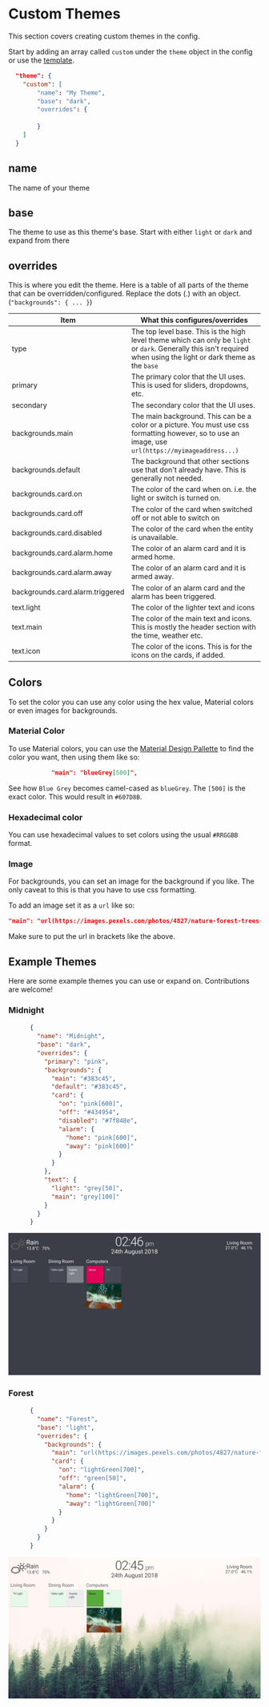 # Custom Themes

This section covers creating custom themes in the config.

Start by adding an array called `custom` under the `theme` object in the
 config or use the [template][template].

```json
  "theme": {
    "custom": [
        "name": "My Theme",
        "base": "dark",
        "overrides": {

        }
    ]
  }
```

## name

The name of your theme

## base

The theme to use as this theme's base. Start with either `light` or `dark` and
 expand from there

## overrides

This is where you edit the theme. Here is a table of all parts of the theme
 that can be overridden/configured. Replace the dots (.) with an object.
 (`"backgrounds": { ... }`)

| Item                             | What this configures/overrides                                                                                                                                 |
| -------------------------------- | -------------------------------------------------------------------------------------------------------------------------------------------------------------- |
| type                             | The top level base. This is the high level theme which can only be `light` or `dark`. Generally this isn't required when using the light or dark theme as the `base` |
| primary                          | The primary color that the UI uses. This is used for sliders, dropdowns, etc.                                                                                  |
| secondary                        | The secondary color that the UI uses.                                                                                                                          |
| backgrounds.main                 | The main background. This can be a color or a picture. You must use css formatting however, so to use an image, use `url(https://myimageaddress...)`           |
| backgrounds.default              | The background that other sections use that don't already have. This is generally not needed.                                                                  |
| backgrounds.card.on              | The color of the card when on. i.e. the light or switch is turned on.                                                                                          |
| backgrounds.card.off             | The color of the card when switched off or not able to switch on                                                                                               |
| backgrounds.card.disabled        | The color of the card when the entity is unavailable.                                                                                                          |
| backgrounds.card.alarm.home      | The color of an alarm card and it is armed home.                                                                                                               |
| backgrounds.card.alarm.away      | The color of an alarm card and it is armed away.                                                                                                               |
| backgrounds.card.alarm.triggered | The color of an alarm card and the alarm has been triggered.                                                                                                   |
| text.light                       | The color of the lighter text and icons                                                                                                                        |
| text.main                        | The color of the main text and icons. This is mostly the header section with the time, weather etc.                                                            |
| text.icon                        | The color of the icons. This is for the icons on the cards, if added.                                                                                          |

## Colors

To set the color you can use any color using the hex value, Material colors or
 even images for backgrounds.

### Material Color

To use Material colors, you can use the [Material Design Pallette][md-color]
 to find the color you want, then using them like so:

```json
            "main": "blueGrey[500]",
```

See how `Blue Grey` becomes camel-cased as `blueGrey`. The `[500]` is the
 exact color. This would result in `#607D8B`.

### Hexadecimal color

You can use hexadecimal values to set colors using the usual `#RRGGBB` format.

### Image

For backgrounds, you can set an image for the background if you like.
 The only caveat to this is that you have to use css formatting.

To add an image set it as a `url` like so:

```json
"main": "url(https://images.pexels.com/photos/4827/nature-forest-trees-fog.jpeg)",
```

Make sure to put the url in brackets like the above.

## Example Themes

Here are some example themes you can use or expand on.
 Contributions are welcome!

### Midnight

```json
      {
        "name": "Midnight",
        "base": "dark",
        "overrides": {
          "primary": "pink",
          "backgrounds": {
            "main": "#383c45",
            "default": "#383c45",
            "card": {
              "on": "pink[600]",
              "off": "#434954",
              "disabled": "#7f848e",
              "alarm": {
                "home": "pink[600]",
                "away": "pink[600]"
              }
            }
          },
          "text": {
            "light": "grey[50]",
            "main": "grey[100]"
          }
        }
      }
```

![Midnight Theme][theme-midnight]

### Forest

```json
      {
        "name": "Forest",
        "base": "light",
        "overrides": {
          "backgrounds": {
            "main": "url(https://images.pexels.com/photos/4827/nature-forest-trees-fog.jpeg)",
            "card": {
              "on": "lightGreen[700]",
              "off": "green[50]",
              "alarm": {
                "home": "lightGreen[700]",
                "away": "lightGreen[700]"
              }
            }
          }
        }
      }
```

![Forest Theme][theme-forest]

[template]: https://git.timmo.xyz/home-panel/template/
[md-color]: https://material.io/design/color/#tools-for-picking-colors
[theme-midnight]: https://raw.githubusercontent.com/timmo001/home-panel/master/docs/resources/theme-midnight.png
[theme-forest]: https://raw.githubusercontent.com/timmo001/home-panel/master/docs/resources/theme-forest.png
